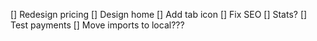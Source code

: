 [] Redesign pricing
[] Design home
[] Add tab icon
[] Fix SEO
[] Stats?
[] Test payments
[] Move imports to local???
